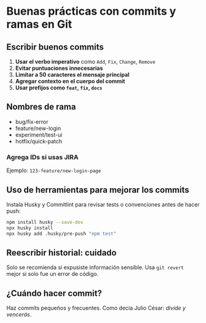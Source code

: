 
# Buenas prácticas con commits y ramas en Git

## Escribir buenos commits

1. **Usar el verbo imperativo** como `Add`, `Fix`, `Change`, `Remove`
2. **Evitar puntuaciones innecesarias**
3. **Limitar a 50 caracteres el mensaje principal**
4. **Agregar contexto en el cuerpo del commit**
5. **Usar prefijos como `feat`, `fix`, `docs`**

## Nombres de rama

- bug/fix-error
- feature/new-login
- experiment/test-ui
- hotfix/quick-patch

### Agrega IDs si usas JIRA
Ejemplo: `123-feature/new-login-page`

## Uso de herramientas para mejorar los commits

Instala Husky y Commitlint para revisar tests o convenciones antes de hacer push:

```bash
npm install husky --save-dev
npx husky install
npx husky add .husky/pre-push "npm test"
```

## Reescribir historial: cuidado

Solo se recomienda si expusiste información sensible. Usa `git revert` mejor si solo fue un error de código.

## ¿Cuándo hacer commit?

Haz commits pequeños y frecuentes. Como decía Julio César: *divide y vencerás*.
